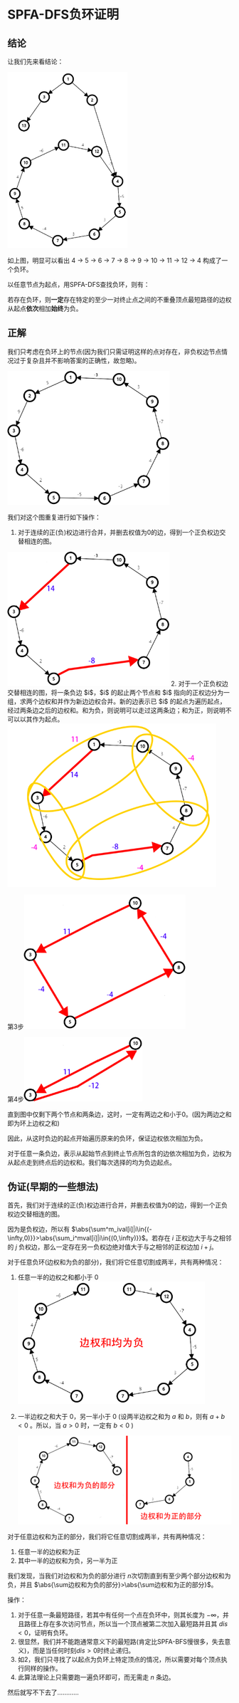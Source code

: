# SPFA-DFS负环证明



## 结论

让我们先来看结论：

<img src="SPFA-DFS%E8%B4%9F%E7%8E%AF%E8%AF%81%E6%98%8E.assets/graph.png" alt="spfa" style="zoom:60%;" />

如上图，明显可以看出 4 -> 5 -> 6 -> 7 -> 8 -> 9 -> 10 -> 11 -> 12 -> 4 构成了一个负环。

以任意节点为起点，用SPFA-DFS查找负环，则有：

​	若存在负环，则**一定**存在特定的至少一对终止点之间的不重叠顶点最短路径的边权从起点**依次**相加**始终**为负。

## 正解

我们只考虑在负环上的节点(因为我们只需证明这样的点对存在，非负权边节点情况过于复杂且并不影响答案的正确性，故忽略)。

<img src="SPFA-DFS%E8%B4%9F%E7%8E%AF%E8%AF%81%E6%98%8E.assets/%E8%B4%9F%E7%8E%AF.png" alt="fuhuan" style="zoom:67%;" />

我们对这个图重复进行如下操作：

1. 对于连续的正(负)权边进行合并，并删去权值为0的边，得到一个正负权边交替相连的图。
<img src="SPFA-DFS%E8%B4%9F%E7%8E%AF%E8%AF%81%E6%98%8E.assets/1.png" alt="dsf" style="zoom:67%;" />
2. 对于一个正负权边交替相连的图，将一条负边 $i$​，$i$​ 的起止两个节点和 $i$​ 指向的正权边分为一组，求两个边权和并作为新边边权合并。新的边表示已 $i$​ 的起点为遍历起点，经过两条边之后的边权和。和为负，则说明可以走过这两条边；和为正，则说明不可以以其作为起点。
<img src="SPFA-DFS%E8%B4%9F%E7%8E%AF%E8%AF%81%E6%98%8E.assets/2.png" style="zoom:67%;" />



第3步<img src="SPFA-DFS%E8%B4%9F%E7%8E%AF%E8%AF%81%E6%98%8E.assets/3.png" alt="dfadf" style="zoom:67%;" />



第4步<img src="SPFA-DFS%E8%B4%9F%E7%8E%AF%E8%AF%81%E6%98%8E.assets/4.png" alt="adf" style="zoom:67%;" />

直到图中仅剩下两个节点和两条边，这时，一定有两边之和小于0。(因为两边之和即为环上边权之和)

因此，从这时负边的起点开始遍历原来的负环，保证边权依次相加为负。

对于任意一条负边，表示从起始节点到终止节点所包含的边依次相加为负，边权为从起点走到终点后的边权和。我们每次选择的均为负边起点。

## 伪证(早期的一些想法)

首先，我们对于连续的正(负)权边进行合并，并删去权值为0的边，得到一个正负权边交替相连的图。

因为是负权边，所以有 $\abs{\sum^m_ival[i]|i\in{(-\infty,0)}}>\abs{\sum_i^mval[i]|i\in{(0,\infty)}}$。若存在 $i$ 正权边大于与之相邻的 $j$ 负权边，那么一定存在另一负权边绝对值大于与之相邻的正权边加 $i+j$。

对于任意负环(边权和为负的部分)，我们将它任意切割成两半，共有两种情况：

1. 任意一半的边权之和都小于 $0$​<img src="%E6%9C%80%E7%9F%AD%E8%B7%AF%E5%BE%84.assets/graph2.png" alt="zero" style="zoom:67%;" />

2. 一半边权之和大于 $0$，另一半小于 $0$ (设两半边权之和为 $a$ 和 $b$，则有 $a+b<0$ 。所以，当 $a>0$ 时，一定有 $b<0$​ )

   <img src="%E6%9C%80%E7%9F%AD%E8%B7%AF%E5%BE%84.assets/graph1.png" alt="half" style="zoom:67%;" />

对于任意边权和为正的部分，我们将它任意切割成两半，共有两种情况：

1. 任意一半的边权和为正
2. 其中一半的边权和为负，另一半为正

我们发现，当我们对边权和为负的部分进行 $n$​ 次切割直到有至少两个部分边权和为负，并且 $\abs{\sum边权和为负的部分}>\abs{\sum边权和为正的部分}$ ​。

操作：

1. 对于任意一条最短路径，若其中有任何一个点在负环中，则其长度为 $-\infty$，并且路径上存在多次访问节点，所以当一个顶点被第二次加入最短路并且其 $dis<0$，证明有负环。
2. 很显然，我们并不能跑通常意义下的最短路(肯定比SPFA-BFS慢很多，失去意义)，而是当任何时刻$dis>0$​时终止递归。
3. 如2，我们只寻找了以起点为负环上特定顶点的情况，所以需要对每个顶点执行同样的操作。
4. 此算法理论上只需要跑一遍负环即可，而无需走 $n$ 条边。

然后就写不下去了…………
